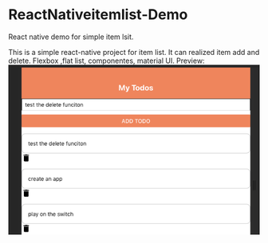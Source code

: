 # ReactNativeitemlist-Demo
React native demo for simple item lsit.

This is a simple react-native project for item list. It can realized item add and delete. Flexbox ,flat list, componentes, material UI.
Preview:
![image](https://github.com/ShuangChenGust/ReactNativeitemlist-Demo/blob/master/image.png)

